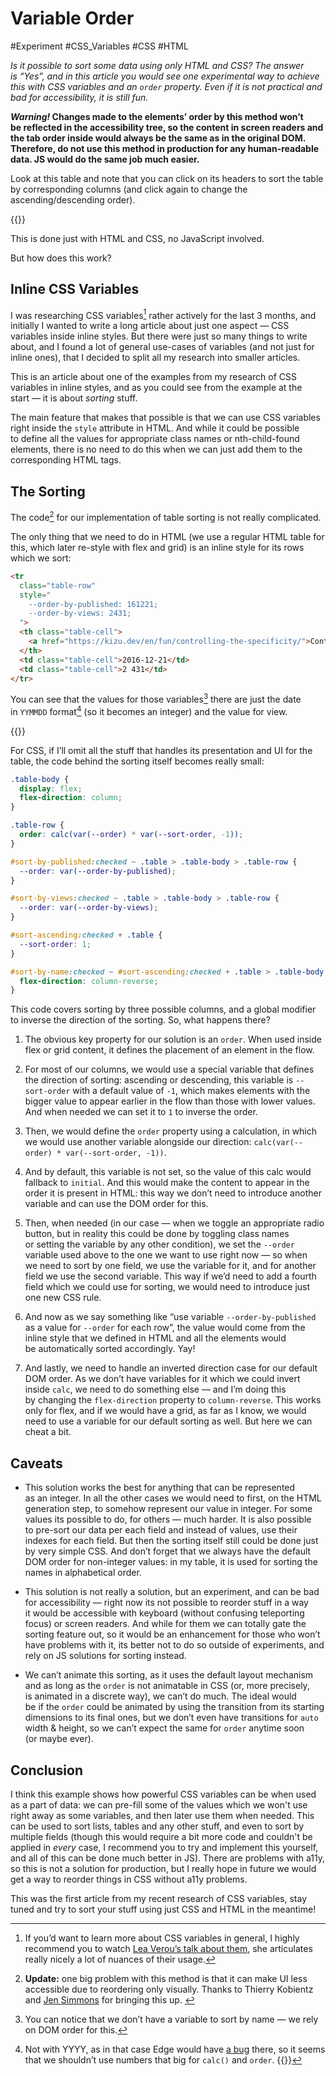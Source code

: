 # Variable Order

#Experiment #CSS_Variables #CSS #HTML

_Is it possible to sort some data using only HTML and CSS? The answer is “Yes”, and in this article you would see one experimental way to achieve this with CSS variables and an `order` property. Even if it is not practical and bad for accessibility, it is still fun._

**_Warning!_ Changes made to the elements’ order by this method won’t be reflected in the accessibility tree, so the content in screen readers and the tab order inside would always be the same as in the original DOM. Therefore, do not use this method in production for any human-readable data. JS would do the same job much easier.**

Look at this table and note that you can click on its headers to sort the table by corresponding columns (and click again to change the ascending/descending order).

{{<Partial src="examples/table.html" />}}

This is done just with HTML and CSS, no JavaScript involved.

But how does this work?

## Inline CSS Variables

I was researching CSS variables[^learn-more] rather actively for the last 3 months, and initially I wanted to write a long article about just one aspect — CSS variables inside inline styles. But there were just so many things to write about, and I found a lot of general use-cases of variables (and not just for inline ones), that I decided to split all my research into smaller articles.

[^learn-more]: If you’d want to learn more about CSS variables in general, I highly recommend you to watch [Lea Verou’s talk about them](https://www.youtube.com/watch?v=UQRSaG1hQ20), she articulates really nicely a lot of nuances of their usage.

This is an article about one of the examples from my research of CSS variables in inline styles, and as you could see from the example at the start — it is about _sorting_ stuff.

The main feature that makes that possible is that we can use CSS variables right inside the `style` attribute in HTML. And while it could be possible to define all the values for appropriate class names or nth-child-found elements, there is no need to do this when we can just add them to the corresponding HTML tags.

## The Sorting

The code[^disca11ylaimer] for our implementation of table sorting is not really complicated.

[^disca11ylaimer]: **Update:** one big problem with this method is that it can make UI less accessible due to reordering only visually. Thanks to Thierry Kobientz and [Jen Simmons](https://jensimmons.com/) for bringing this up. <!-- span="2" -->

The only thing that we need to do in HTML (we use a regular HTML table for this, which later re-style with flex and grid) is an inline style for its rows which we sort:

``` HTML
<tr
  class="table-row"
  style="
    --order-by-published: 161221;
    --order-by-views: 2431;
  ">
  <th class="table-cell">
    <a href="https://kizu.dev/en/fun/controlling-the-specificity/">Controlling the Specificity</a>
  </th>
  <td class="table-cell">2016-12-21</td>
  <td class="table-cell">2 431</td>
</tr>
```

You can see that the values for those variables[^noname] there are just the date in `YYMMDD` format[^edgebug] (so it becomes an integer) and the value for view.

{{<Sidenotes span="3">}}
  [^noname]: You can notice that we don’t have a variable to sort by name — we rely on DOM order for this.

  [^edgebug]: Not with YYYY, as in that case Edge would have [a bug](https://codepen.io/kizu/pen/MQObrW) there, so it seems that we shouldn’t use numbers that big for `calc()` and `order`.
{{</Sidenotes>}}

For CSS, if I’ll omit all the stuff that handles its presentation and UI for the table, the code behind the sorting itself becomes really small:

``` CSS
.table-body {
  display: flex;
  flex-direction: column;
}

.table-row {
  order: calc(var(--order) * var(--sort-order, -1));
}

#sort-by-published:checked ~ .table > .table-body > .table-row {
  --order: var(--order-by-published);
}

#sort-by-views:checked ~ .table > .table-body > .table-row {
  --order: var(--order-by-views);
}

#sort-ascending:checked + .table {
  --sort-order: 1;
}

#sort-by-name:checked ~ #sort-ascending:checked + .table > .table-body {
  flex-direction: column-reverse;
}
```

This code covers sorting by three possible columns, and a global modifier to inverse the direction of the sorting. So, what happens there?

1. The obvious key property for our solution is an `order`. When used inside flex or grid content, it defines the placement of an element in the flow.

2. For most of our columns, we would use a special variable that defines the direction of sorting: ascending or descending, this variable is `--sort-order` with a default value of `-1`, which makes elements with the bigger value to appear earlier in the flow than those with lower values. And when needed we can set it to `1` to inverse the order.

3. Then, we would define the `order` property using a calculation, in which we would use another variable alongside our direction: `calc(var(--order) * var(--sort-order, -1))`.

4. And by default, this variable is not set, so the value of this calc would fallback to `initial`. And this would make the content to appear in the order it is present in HTML: this way we don’t need to introduce another variable and can use the DOM order for this.

5. Then, when needed (in our case — when we toggle an appropriate radio button, but in reality this could be done by toggling class names or setting the variable by any other condition), we set the `--order` variable used above to the one we want to use right now — so when we need to sort by one field, we use the variable for it, and for another field we use the second variable. This way if we’d need to add a fourth field which we could use for sorting, we would need to introduce just one new CSS rule.

6. And now as we say something like “use variable `--order-by-published` as a value for `--order` for each row”, the value would come from the inline style that we defined in HTML and all the elements would be automatically sorted accordingly. Yay!

7. And lastly, we need to handle an inverted direction case for our default DOM order. As we don’t have variables for it which we could invert inside `calc`, we need to do something else — and I’m doing this by changing the `flex-direction` property to `column-reverse`. This works only for flex, and if we would have a grid, as far as I know, we would need to use a variable for our default sorting as well. But here we can cheat a bit.

## Caveats

- This solution works the best for anything that can be represented as an integer. In all the other cases we would need to first, on the HTML generation step, to somehow represent our value in integer. For some values its possible to do, for others — much harder. It is also possible to pre-sort our data per each field and instead of values, use their indexes for each field. But then the sorting itself still could be done just by very simple CSS. And don’t forget that we always have the default DOM order for non-integer values: in my table, it is used for sorting the names in alphabetical order.

- This solution is not really a solution, but an experiment, and can be bad for accessibility — right now its not possible to reorder stuff in a way it would be accessible with keyboard (without confusing teleporting focus) or screen readers. And while for them we can totally gate the sorting feature out, so it would be an enhancement for those who won’t have problems with it, its better not to do so outside of experiments, and rely on JS solutions for sorting instead.

- We can’t animate this sorting, as it uses the default layout mechanism and as long as the `order` is not animatable in CSS (or, more precisely, is animated in a discrete way), we can’t do much. The ideal would be if the `order` could be animated by using the transition from its starting dimensions to its final ones, but we don’t even have transitions for `auto` width & height, so we can’t expect the same for `order` anytime soon (or maybe ever).

## Conclusion

I think this example shows how powerful CSS variables can be when used as a part of data: we can pre-fill some of the values which we won't use right away as some variables, and then later use them when needed. This can be used to sort lists, tables and any other stuff, and even to sort by multiple fields (though this would require a bit more code and couldn't be applied in _every_ case, I recommend you to try and implement this yourself, and all of this can be done much better in JS). There are problems with a11y, so this is not a solution for production, but I really hope in future we would get a way to reorder things in CSS without a11y problems.

This was the first article from my recent research of CSS variables, stay tuned and try to sort your stuff using just CSS and HTML in the meantime!

